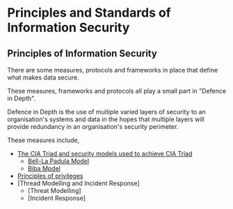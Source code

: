 # Principles and Standards of Information Security

## Principles of Information Security

There are some measures, protocols and frameworks in place that define what makes data secure.

These measures, frameworks and protocols all play a small part in "Defence in Depth".

Defence in Depth is the use of multiple varied layers of security to an organisation's systems and data in the hopes that multiple layers will provide redundancy in an organisation's security perimeter.

These measures include,
- [The CIA Triad and security models used to achieve CIA Triad](CIA%20triad.md)
  - [Bell-La Padula Model](Bell-La%20Padula%20model.md)
  - [Biba Mpdel](Biba%20model.md)
- [Principles of privileges](principles%20of%20privileges.md)
- [Thread Modelling and Incident Response]
  - [Threat Modelling]
  - [Incident Response]